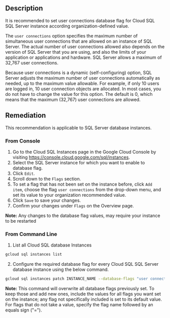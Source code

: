 ## Description

It is recommended to set user connections database flag for Cloud SQL SQL Server instance according organization-defined value.

The `user connections` option specifies the maximum number of simultaneous user connections that are allowed on an instance of SQL Server. The actual number of user
connections allowed also depends on the version of SQL Server that you are using, and also the limits of your application or applications and hardware. SQL Server allows a maximum of 32,767 user connections.

Because user connections is a dynamic (self-configuring) option, SQL Server adjusts the maximum number of user connections automatically as needed, up to the maximum value allowable. For example, if only 10 users are logged in, 10 user connection objects are allocated. In most cases, you do not have to change the value for this option. The default is 0, which means that the maximum (32,767) user connections
are allowed.

## Remediation

This recommendation is applicable to SQL Server database instances.

### From Console

1. Go to the Cloud SQL Instances page in the Google Cloud Console by visiting https://console.cloud.google.com/sql/instances.
2. Select the SQL Server instance for which you want to enable to database flag.
3. Click `Edit`.
4. Scroll down to the `Flags` section.
5. To set a flag that has not been set on the instance before, click `Add item`, choose the flag `user connections` from the drop-down menu, and set its value to your organization recommended value.
6. Click `Save` to save your changes.
7. Confirm your changes under `Flags` on the Overview page.

**Note:** Any changes to the database flag values, may require your instance to be restarted

### From Command Line

1. List all Cloud SQL database Instances

```bash
gcloud sql instances list
```

2. Configure the required database flag for every Cloud SQL SQL Server database instance using the below command.

```bash
gcloud sql instances patch INSTANCE_NAME --database-flags "user connections=[0-32,767]"
```

**Note:** This command will overwrite all database flags previously set. To keep those and add new ones, include the values for all flags you want set on the instance; any flag not specifically included is set to its default value. For flags that do not take a value, specify the flag name followed by an equals sign ("=").
